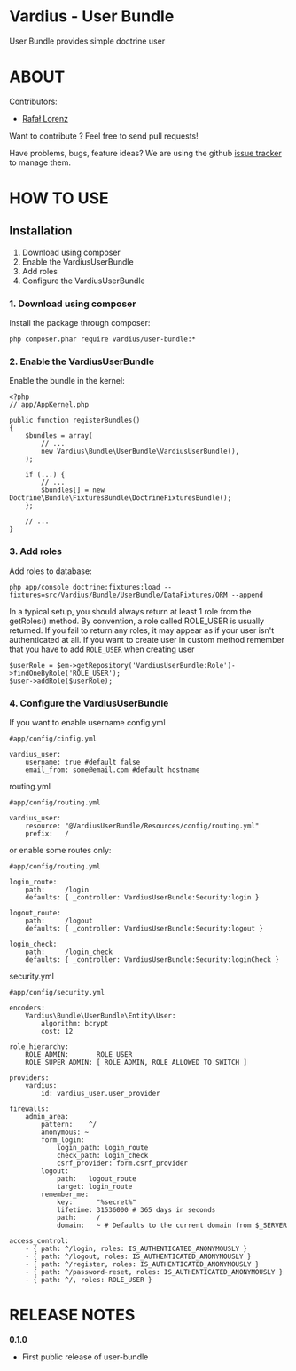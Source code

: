 Vardius - User Bundle
======================================

User Bundle provides simple doctrine user

ABOUT
==================================================
Contributors:

* [Rafał Lorenz](http://rafallorenz.com)

Want to contribute ? Feel free to send pull requests!

Have problems, bugs, feature ideas?
We are using the github [issue tracker](https://github.com/vardius/user-bundle/issues) to manage them.

HOW TO USE
==================================================

Installation
----------------
1. Download using composer
2. Enable the VardiusUserBundle
3. Add roles
4. Configure the VardiusUserBundle


### 1. Download using composer

Install the package through composer:

    php composer.phar require vardius/user-bundle:*

### 2. Enable the VardiusUserBundle
Enable the bundle in the kernel:

    <?php
    // app/AppKernel.php

    public function registerBundles()
    {
        $bundles = array(
            // ...
            new Vardius\Bundle\UserBundle\VardiusUserBundle(),
        );
        
        if (...) {
            // ...
            $bundles[] = new Doctrine\Bundle\FixturesBundle\DoctrineFixturesBundle();
        };
            
        // ...
    }
    
### 3. Add roles
Add roles to database:

    php app/console doctrine:fixtures:load --fixtures=src/Vardius/Bundle/UserBundle/DataFixtures/ORM --append

In a typical setup, you should always return at least 1 role from the getRoles() method. By convention,
a role called ROLE_USER is usually returned. If you fail to return any roles,
it may appear as if your user isn't authenticated at all.
If you want to create user in custom method remember that you have to add `ROLE_USER` when creating user

    $userRole = $em->getRepository('VardiusUserBundle:Role')->findOneByRole('ROLE_USER');
    $user->addRole($userRole);

### 4. Configure the VardiusUserBundle

If you want to enable username
config.yml

    #app/config/cinfig.yml
    
    vardius_user:
        username: true #default false
        email_from: some@email.com #default hostname
        
routing.yml

    #app/config/routing.yml
    
    vardius_user:
        resource: "@VardiusUserBundle/Resources/config/routing.yml"
        prefix:   /
        
or enable some routes only:

    #app/config/routing.yml
    
    login_route:
        path:     /login
        defaults: { _controller: VardiusUserBundle:Security:login }
    
    logout_route:
        path:     /logout
        defaults: { _controller: VardiusUserBundle:Security:logout }
    
    login_check:
        path:     /login_check
        defaults: { _controller: VardiusUserBundle:Security:loginCheck }
        
security.yml

    #app/config/security.yml
    
    encoders:
        Vardius\Bundle\UserBundle\Entity\User:
            algorithm: bcrypt
            cost: 12

    role_hierarchy:
        ROLE_ADMIN:       ROLE_USER
        ROLE_SUPER_ADMIN: [ ROLE_ADMIN, ROLE_ALLOWED_TO_SWITCH ]

    providers:
        vardius:
            id: vardius_user.user_provider

    firewalls:
        admin_area:
            pattern:    ^/
            anonymous: ~
            form_login:
                login_path: login_route
                check_path: login_check
                csrf_provider: form.csrf_provider
            logout:
                path:   logout_route
                target: login_route
            remember_me:
                key:      "%secret%"
                lifetime: 31536000 # 365 days in seconds
                path:     /
                domain:   ~ # Defaults to the current domain from $_SERVER

    access_control:
        - { path: ^/login, roles: IS_AUTHENTICATED_ANONYMOUSLY }
        - { path: ^/logout, roles: IS_AUTHENTICATED_ANONYMOUSLY }
        - { path: ^/register, roles: IS_AUTHENTICATED_ANONYMOUSLY }
        - { path: ^/password-reset, roles: IS_AUTHENTICATED_ANONYMOUSLY }
        - { path: ^/, roles: ROLE_USER }

RELEASE NOTES
==================================================
**0.1.0**

- First public release of user-bundle
